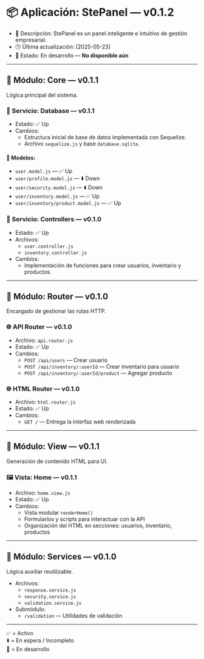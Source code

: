 # 📦 Aplicación: StePanel — v0.1.2
- 📝 Descripción: StePanel es un panel inteligente e intuitivo de gestión empresarial.
- 🕒 Última actualización: [2025-05-23]
- 🚧 Estado: En desarrollo — **No disponible aún**

---

## 🧩 Módulo: Core — v0.1.1
Lógica principal del sistema.

### 🔧 Servicio: Database — v0.1.1
- Estado: ✅ Up
- Cambios:
  - Estructura inicial de base de datos implementada con Sequelize.
  - Archivo `sequelize.js` y base `database.sqlite`.

#### 📄 Modelos:
- `user.model.js` — ✅ Up
- `user/profile.model.js` — ⬇️ Down
- `user/security.model.js` — ⬇️ Down
- `user/inventory.model.js` — ✅ Up
- `user/inventory/product.model.js` — ✅ Up

### 🔧 Servicio: Controllers — v0.1.0
- Estado: ✅ Up
- Archivos:
  - `user.controller.js`
  - `inventory.controller.js`
- Cambios:
  - Implementación de funciones para crear usuarios, inventario y productos.

---

## 🧩 Módulo: Router — v0.1.0
Encargado de gestionar las rutas HTTP.

### 🌐 API Router — v0.1.0
- Archivo: `api.router.js`
- Estado: ✅ Up
- Cambios:
  - `POST /api/users` — Crear usuario
  - `POST /api/inventory/:userId` — Crear inventario para usuario
  - `POST /api/inventory/:userId/product` — Agregar producto

### 🌐 HTML Router — v0.1.0
- Archivo: `html.router.js`
- Estado: ✅ Up
- Cambios:
  - `GET /` — Entrega la interfaz web renderizada

---

## 🧩 Módulo: View — v0.1.1
Generación de contenido HTML para UI.

### 🖼️ Vista: Home — v0.1.1
- Archivo: `home.view.js`
- Estado: ✅ Up
- Cambios:
  - Vista modular `renderHome()`
  - Formularios y scripts para interactuar con la API
  - Organización del HTML en secciones: usuarios, inventario, productos

---

## 🧩 Módulo: Services — v0.1.0
Lógica auxiliar reutilizable.

- Archivos:
  - `response.service.js`
  - `security.service.js`
  - `validation.service.js`
- Submódulo:
  - `/validation` — Utilidades de validación

---

✅ = Activo  
⬇️ = En espera / Incompleto  
🚧 = En desarrollo  
